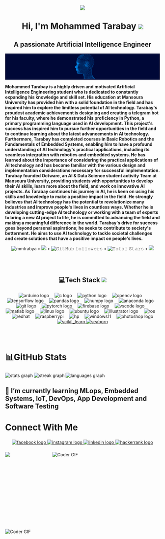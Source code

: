 <h1 align="center">
  
  ![](https://capsule-render.vercel.app/api?type=waving&color=gradient&height=100&section=header)

  
Hi, I'm Mohammed Tarabay
  <img
    src="https://media.giphy.com/media/hvRJCLFzcasrR4ia7z/giphy.gif"
    width="28"
  />
</h1>

<h2 align="center"> A passionate Artificial Intelligence Engineer</h2>

<img align="center" alt="coding" src="cover.png">




**Mohammed Tarabay is a highly driven and motivated Artificial Intelligence Engineering student who is dedicated to constantly expanding his knowledge and skill set. His education at Mansoura University has provided him with a solid foundation in the field and has inspired him to explore the limitless potential of AI technology. Tarabay's proudest academic achievement is designing and creating a telegram bot for his faculty, where he demonstrated his proficiency in Python, a primary programming language used in AI development. This project's success has inspired him to pursue further opportunities in the field and to continue learning about the latest advancements in AI technology. Furthermore, Tarabay has completed courses in Basic Robotics and the Fundamentals of Embedded Systems, enabling him to have a profound understanding of AI technology's practical applications, including its seamless integration with robotics and embedded systems. He has learned about the importance of considering the practical applications of AI technology and has become familiar with the various design and implementation considerations necessary for successful implementation. Tarabay founded Octware, an AI & Data Science student activity Team at Mansoura University, providing students with opportunities to develop their AI skills, learn more about the field, and work on innovative AI projects. As Tarabay continues his journey in AI, he is keen on using his skills and knowledge to make a positive impact in the field. He strongly believes that AI technology has the potential to revolutionize many industries and improve people's lives in countless ways. Whether he is developing cutting-edge AI technology or working with a team of experts to bring a new AI project to life, he is committed to advancing the field and making a meaningful difference in the world. Tarabay's drive for success goes beyond personal aspirations; he seeks to contribute to society's betterment. He aims to use AI technology to tackle societal challenges and create solutions that have a positive impact on people's lives.**



<p align="center">
   <img src="https://komarev.com/ghpvc/?username=mmtrabya&label=Profile%20views&color=f50000&style=plastic" alt="mmtrabya" /> 
  •
    <a href="https://user-badge.committers.top/egypt_private/mmtrabya"
      ><img
        src="https://user-badge.committers.top/egypt_private/mmtrabya.svg"
    /></a>
    •
    <img
      alt="𝙶𝚒𝚝𝙷𝚞𝚋 𝚏𝚘𝚕𝚕𝚘𝚠𝚎𝚛𝚜"
      src="https://img.shields.io/github/followers/mmtrabya?label=Followers&style=social"
    />
    •
    <img
      src="https://img.shields.io/github/stars/mmtrabya?label=Stars"
      alt="𝚃𝚘𝚝𝚊𝚕 𝚂𝚝𝚊𝚛𝚜"
    />
    •
    <a href="https://github.com/sponsors/mmtrabya"
      ><img
        src="https://img.shields.io/static/v1?label=Sponsor&message=%E2%9D%A4&logo=GitHub&color=%23fe8e86"
    /></a>
  </p>

<br /><br />



 <h2><p align="center"> 
💻Tech Stack <img src="https://media2.giphy.com/media/QssGEmpkyEOhBCb7e1/giphy.gif?cid=ecf05e47a0n3gi1bfqntqmob8g9aid1oyj2wr3ds3mg700bl&rid=giphy.gif",  width="28"/></p></h2>

  <div align="center">
  <img src="https://skillicons.dev/icons?i=arduino" height="40" alt="arduino logo"  />
  <img width="10" />
  <img src="https://cdn.jsdelivr.net/gh/devicons/devicon/icons/c/c-original.svg" height="40" alt="c logo"  />
  <img width="10" />
  <img src="https://cdn.jsdelivr.net/gh/devicons/devicon/icons/python/python-original.svg" height="40" alt="python logo"  />
  <img width="10" />
  <img src="https://cdn.jsdelivr.net/gh/devicons/devicon/icons/opencv/opencv-original.svg" height="40" alt="opencv logo"  />
  <img width="10" />
  <img src="https://cdn.simpleicons.org/tensorflow/FF6F00" height="40" alt="tensorflow logo"  />
  <img width="10" />
  <img src="https://cdn.jsdelivr.net/gh/devicons/devicon/icons/pandas/pandas-original.svg" height="40" alt="pandas logo"  />
  <img width="10" />
  <img src="https://cdn.jsdelivr.net/gh/devicons/devicon/icons/numpy/numpy-original.svg" height="40" alt="numpy logo"  />
  <img width="10" />
  <img src="https://cdn.simpleicons.org/anaconda/44A833" height="40" alt="anaconda logo"  />
  <img width="10" />
  <img src="https://skillicons.dev/icons?i=git" height="40" alt="git logo"  />
  <img width="10" />
  <img src="https://cdn.simpleicons.org/pytorch/EE4C2C" height="40" alt="pytorch logo"  />
  <img width="10" />
  <img src="https://cdn.simpleicons.org/firebase/FFCA28" height="40" alt="firebase logo"  />
  <img width="10" />
  <img src="https://cdn.simpleicons.org/visualstudiocode/007ACC" height="40" alt="vscode logo"  />
  <img width="10" />
  <img src="https://cdn.jsdelivr.net/gh/devicons/devicon/icons/matlab/matlab-original.svg" height="40" alt="matlab logo"  />
  <img width="10" />
  <img src="https://skillicons.dev/icons?i=linux" height="40" alt="linux logo"  />
  <img width="10" />
  <img src="https://cdn.simpleicons.org/ubuntu/E95420" height="40" alt="ubuntu logo"  />
  <img width="10" />
  <img src="https://cdn.simpleicons.org/adobeillustrator/FF9A00" height="40" alt="illustrator logo"  />
  <img width="10" />
  <img src="https://cdn.simpleicons.org/ros/22314E" height="40" alt="ros"  />
  <img width="10" />
  <img src="https://cdn.simpleicons.org/redhat/EE0000" height="40" alt="redhat"  />
  <img width="10" />
  <img src="https://cdn.simpleicons.org/raspberrypi/A22846" height="40" alt="raspberrypi"  />
  <img width="10" />
  <img src="https://cdn.simpleicons.org/hp/0096D6" height="40" alt="hp"  />
  <img width="10" />
  <img src="https://cdn.simpleicons.org/windows11/0078D4" height="40" alt="windows11"  />
  <img width="10" />
  <img src="https://cdn.simpleicons.org/adobephotoshop/31A8FF" height="40" alt="photoshop logo"  />
     <a href="https://scikit-learn.org/" target="_blank" rel="noreferrer"> <img src="https://upload.wikimedia.org/wikipedia/commons/0/05/Scikit_learn_logo_small.svg" alt="scikit_learn" width="40" height="40"/> </a> 
    <a href="https://seaborn.pydata.org/" target="_blank" rel="noreferrer"> <img src="https://seaborn.pydata.org/_images/logo-mark-lightbg.svg" alt="seaborn" width="40" height="40"/> </a>
</div> 
    
  </p>
<br /> <br />



  

  

  # 📊GitHub Stats 

  <p align="right">
   


    
###

<div align="left">
  <img src="https://github-readme-stats.vercel.app/api?username=mmtrabya&hide_title=false&hide_rank=false&show_icons=true&include_all_commits=true&count_private=false&disable_animations=false&theme=gotham&locale=en&hide_border=false" height="150" alt="stats graph"  />
  <img src="https://streak-stats.demolab.com?user=mmtrabya&locale=en&mode=daily&theme=gotham&hide_border=false&border_radius=5&date_format=M j[, Y]" height="150" alt="streak graph"  />
  <img src="https://github-readme-stats.vercel.app/api/top-langs?username=mmtrabya&locale=en&hide_title=false&layout=compact&card_width=320&langs_count=5&theme=gotham&hide_border=false" height="150" alt="languages graph"  />
</div>


###
    

 
 <h2> 🌱 I’m currently learning MLops, Embedded Systems, IoT, DevOps, App Development and Software Testing</h2>
    
</p>

  <h1>
    Connect With Me
    
    
###

<div align="center">
  <a href="https://www.facebook.com/mohamed.tarabay.77/" target="_blank">
    <img src="https://img.shields.io/static/v1?message=Facebook&logo=facebook&label=&color=1877F2&logoColor=black&labelColor=&style=for-the-badge" height="35" alt="facebook logo"  />
  </a>
  <a href="https://www.instagram.com/themohammedtarabay/" target="_blank">
    <img src="https://img.shields.io/static/v1?message=Instagram&logo=instagram&label=&color=E4405F&logoColor=black&labelColor=&style=for-the-badge" height="35" alt="instagram logo"  />
  </a>
  <a href="https://www.linkedin.com/in/mohammed-tarabay-36b956235/" target="_blank">
    <img src="https://img.shields.io/static/v1?message=LinkedIn&logo=linkedin&label=&color=0077B5&logoColor=black&labelColor=&style=for-the-badge" height="35" alt="linkedin logo"  />
  </a>
  <a href="https://www.hackerrank.com/midotarabay66" target="_blank">
    <img src="https://img.shields.io/static/v1?message=HackerRank&logo=hackerrank&label=&color=2EC866&logoColor=black&labelColor=&style=for-the-badge" height="35" alt="hackerrank logo"  />
  </a>
</div>

###
<img alt="Coder GIF" align="right" height=250 width=350 src="https://cdn.dribbble.com/users/730703/screenshots/6581243/avento.gif" />

<img alt="Coder GIF" align="left" height=250 width=350 src="https://raw.githubusercontent.com/TheDudeThatCode/TheDudeThatCode/master/Assets/Developer.gif" />
 
![](https://capsule-render.vercel.app/api?type=waving&color=gradient&height=100&section=footer)
</div>
